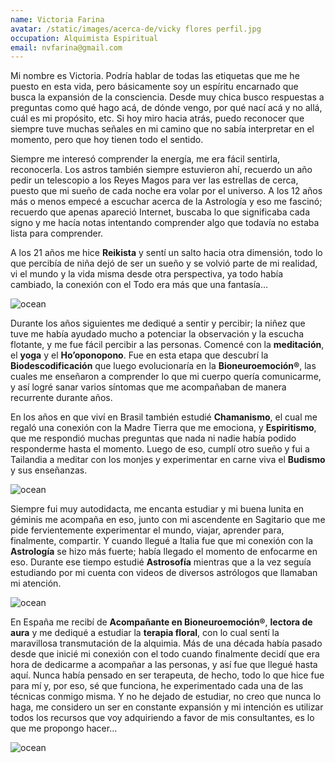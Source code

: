 ```yaml
---
name: Victoria Farina
avatar: /static/images/acerca-de/vicky flores perfil.jpg
occupation: Alquimista Espiritual
email: nvfarina@gmail.com
---
```


Mi nombre es Victoria. Podría hablar de todas las etiquetas que me he puesto en esta vida, pero básicamente soy un espíritu encarnado que busca la expansión de la consciencia. Desde muy chica busco respuestas a preguntas como qué hago acá, de dónde vengo, por qué nací acá y no allá, cuál es mi propósito, etc. Si hoy miro hacia atrás, puedo reconocer que siempre tuve muchas señales en mi camino que no sabía interpretar en el momento, pero que hoy tienen todo el sentido.

Siempre me interesó comprender la energía, me era fácil sentirla, reconocerla. Los astros también siempre estuvieron ahí, recuerdo un año pedir un telescopio a los Reyes Magos para ver las estrellas de cerca, puesto que mi sueño de cada noche era volar por el universo. A los 12 años más o menos empecé a escuchar acerca de la Astrología y eso me fascinó; recuerdo que apenas apareció Internet, buscaba lo que significaba cada signo y me hacía notas intentando comprender algo que todavía no estaba lista para comprender.

A los 21 años me hice **Reikista** y sentí un salto hacia otra dimensión, todo lo que percibía de niña dejó de ser un sueño y se volvió parte de mi realidad, vi el mundo y la vida misma desde otra perspectiva, ya todo había cambiado, la conexión con el Todo era más que una fantasía…


<Image alt="ocean" src="/static/images/acerca-de/energia.jpg" width={450} height={300} />


Durante los años siguientes me dediqué a sentir y percibir; la niñez que tuve me había ayudado mucho a potenciar la observación y la escucha flotante, y me fue fácil percibir a las personas. Comencé con la **meditación**, el **yoga** y el **Ho’oponopono**. Fue en esta etapa que descubrí la **Biodescodificación** que luego evolucionaría en la **Bioneuroemoción®**, las cuales me enseñaron a comprender lo que mi cuerpo quería comunicarme, y así logré sanar varios síntomas que me acompañaban de manera recurrente durante años. 

En los años en que viví en Brasil también estudié **Chamanismo**, el cual me regaló una conexión con la Madre Tierra que me emociona, y **Espiritismo**, que me respondió muchas preguntas que nada ni nadie había podido responderme hasta el momento. Luego de eso, cumplí otro sueño y fui a Tailandia a meditar con los monjes y experimentar en carne viva el **Budismo** y sus enseñanzas.


<Image alt="ocean" src="/static/images/acerca-de/CA6A1842.jpg" width={300} height={450} />

Siempre fui muy autodidacta, me encanta estudiar y mi buena lunita en géminis me acompaña en eso, junto con mi ascendente en Sagitario que me pide fervientemente experimentar el mundo, viajar, aprender para, finalmente, compartir. Y cuando llegué a Italia fue que mi conexión con la **Astrología** se hizo más fuerte; había llegado el momento de enfocarme en eso. Durante ese tiempo estudié **Astrosofía** mientras que a la vez seguía estudiando por mi cuenta con videos de diversos astrólogos que llamaban mi atención.


<Image alt="ocean" src="/static/images/acerca-de/zodiaco.jpg" width={450} height={300} />


En España me recibí de **Acompañante en Bioneuroemoción®**, **lectora de aura** y me dediqué a estudiar la **terapia floral**, con lo cual sentí la maravillosa transmutación de la alquimia. Más de una década había pasado desde que inicié mi conexión con el todo cuando finalmente decidí que era hora de dedicarme a acompañar a las personas, y así fue que llegué hasta aquí. Nunca había pensado en ser terapeuta, de hecho, todo lo que hice fue para mí y, por eso, sé que funciona, he experimentado cada una de las técnicas conmigo misma. Y no he dejado de estudiar, no creo que nunca lo haga, me considero un ser en constante expansión y mi intención es utilizar todos los recursos que voy adquiriendo a favor de mis consultantes, es lo que me propongo hacer...


<Image alt="ocean" src="/static/images/acerca-de/CA6A2281.jpg" width={450} height={300} />